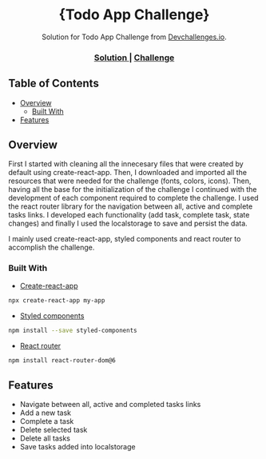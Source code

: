 <h1 align="center">{Todo App Challenge}</h1>

<div align="center">
   Solution for Todo App Challenge from  <a href="http://devchallenges.io" target="_blank">Devchallenges.io</a>.
</div>

<div align="center">

  <h3>
    <a href="https://gleeful-pegasus-bd31be.netlify.app/">
      Solution
    </a>
    <span> | </span>
    <a href="https://devchallenges.io/challenges/hH6PbOHBdPm6otzw2De5">
      Challenge
    </a>
  </h3>
</div>

## Table of Contents

- [Overview](#overview)
  - [Built With](#built-with)
- [Features](#features)

## Overview

First I started with cleaning all the innecesary files that were created by default using create-react-app. Then, I downloaded and imported all the resources that were needed for the challenge (fonts, colors, icons). Then, having all the base for the initialization of the challenge I continued with the development of each component required to complete the challenge. I used the react router library for the navigation between all, active and complete tasks links. I developed each functionality (add task, complete task, state changes) and finally I used the localstorage to save and persist the data.

I mainly used create-react-app, styled components and react router to accomplish the challenge.

### Built With

- [Create-react-app](https://create-react-app.dev/docs/getting-started)

```sh
npx create-react-app my-app
```

- [Styled components](https://styled-components.com/)

```sh
npm install --save styled-components
```

- [React router](https://reactrouter.com/docs/en/v6)

```sh
npm install react-router-dom@6
```

## Features

- Navigate between all, active and completed tasks links
- Add a new task
- Complete a task
- Delete selected task
- Delete all tasks
- Save tasks added into localstorage
